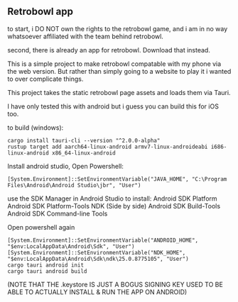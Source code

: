 Retrobowl app
---
to start, i DO NOT own the rights to the retrobowl game, and i am in no way whatsoever affiliated with the team behind retrobowl.

second, there is already an app for retrobowl. Download that instead.

This is a simple project to make retrobowl compatable with my phone via the web version. But rather than simply going to a website to play it i wanted to over complicate things.

This project takes the static retrobowl page assets and loads them via Tauri.

I have only tested this with android but i guess you can build this for iOS too.

to build (windows):

```
cargo install tauri-cli --version "^2.0.0-alpha"
rustup target add aarch64-linux-android armv7-linux-androideabi i686-linux-android x86_64-linux-android
```

Install android studio,
Open Powershell:

```
[System.Environment]::SetEnvironmentVariable("JAVA_HOME", "C:\Program Files\Android\Android Studio\jbr", "User")
```

use the SDK Manager in Android Studio to install:
Android SDK Platform
Android SDK Platform-Tools
NDK (Side by side)
Android SDK Build-Tools
Android SDK Command-line Tools

Open powershell again
```
[System.Environment]::SetEnvironmentVariable("ANDROID_HOME", "$env:LocalAppData\Android\Sdk", "User")
[System.Environment]::SetEnvironmentVariable("NDK_HOME", "$env:LocalAppData\Android\Sdk\ndk\25.0.8775105", "User")
cargo tauri android init
cargo tauri android build
```

(NOTE THAT THE .keystore IS JUST A BOGUS SIGNING KEY USED TO BE ABLE TO ACTUALLY INSTALL & RUN THE APP ON ANDROID)